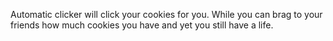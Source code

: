 Automatic clicker will click your cookies for you. While you can brag to your friends how much cookies you have and yet you still have a life.
